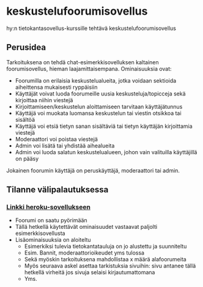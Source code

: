 # keskustelufoorumisovellus
hy:n tietokantasovellus-kurssille tehtävä keskustelufoorumisovellus

## Perusidea
Tarkoituksena on tehdä chat-esimerkkisovelluksen kaltainen foorumisovellus, hieman laajamittaisempana. 
Ominaisuuksia ovat:
- Foorumilla on erilaisia keskustelualueita, jotka voidaan sektioida aiheittensa mukaisesti ryppäisiin
- Käyttäjät voivat luoda foorumeille uusia keskusteluja/topicceja sekä kirjoittaa niihin viestejä
- Kirjoittamiseen/keskustelun aloittamiseen tarvitaan käyttäjätunnus
- Käyttäjä voi muokata luomansa keskustelun tai viestin otsikkoa tai sisältöä
- Käyttäjä voi etsiä tietyn sanan sisältäviä tai tietyn käyttäjän kirjoittamia viestejä
- Moderaattori voi poistaa viestejä
- Admin voi lisätä tai yhdistää aihealueita
- Admin voi luoda salatun keskustelualueen, johon vain valituilla käyttäjillä on pääsy

Jokainen foorumin käyttäjä on peruskäyttäjä, moderaattori tai admin.

## Tilanne välipalautuksessa

### [Linkki heroku-sovellukseen](https://topin-foorumi.herokuapp.com/subforum)

- Foorumi on saatu pyörimään 
- Tällä hetkellä käytettävät ominaisuudet vastaavat paljolti esimerkkisovellusta
- Lisäominaisuuksia on aloiteltu
  - Esimerkiksi tulevia tietokantatauluja on jo alustettu ja suunniteltu
   - Esim. Bannit, moderaattorioikeudet yms tulossa
   - Sekä myöskin tarkoituksena mahdollistaa x määrä alafoorumeita
  - Myös seuraava askel asettaa tarkistuksia sivuihin: sivu antanee tällä hetkellä virheitä jos sivuja selaisi kirjautumattomana
  - Yms.
